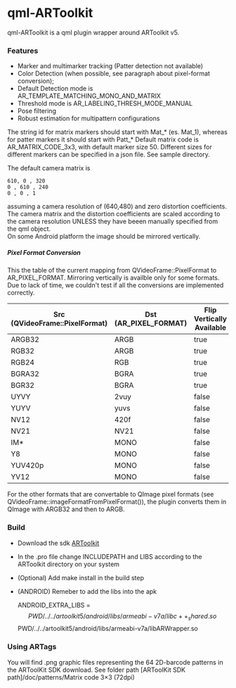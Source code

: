 # qml-ARToolkit

qml-ARToolkit is a qml plugin wrapper around ARToolkit v5. 

### Features
- Marker and multimarker tracking (Patter detection not available) 
- Color Detection (when possible, see paragraph about pixel-format conversion);
- Default Detection mode is AR_TEMPLATE_MATCHING_MONO_AND_MATRIX
- Threshold mode is AR_LABELING_THRESH_MODE_MANUAL
- Pose filtering
- Robust estimation for multipattern configurations

The string id for matrix markers should start with Mat_* (es. Mat_1), whereas for patter markers it should start with Patt_*
Default matrix code is AR_MATRIX_CODE_3x3, with default marker size 50.
Different sizes for different markers can be specified in a json file.
See sample directory. 

The default camera matrix is 

    610, 0 , 320 
    0 , 610 , 240 
    0 , 0 , 1 
assuming a camera resolution of (640,480) and zero distortion coefficients.
The camera matrix and the distortion coefficients are scaled according to the camera resolution UNLESS they have beeen manually specified from the qml object.  
On some Android platform the image should be mirrored vertically.
##### Pixel Format Conversion
	
This the table of the current mapping from QVideoFrame::PixelFormat to AR_PIXEL_FORMAT. 
Mirroring vertically is availble only for some formats.
Due to lack of time, we couldn't test if all the conversions are implemented correctly.

| Src (QVideoFrame::PixelFormat) | Dst (AR_PIXEL_FORMAT) | Flip Vertically Available | Tested |
| ------------- |-------------| -----|-----|
| ARGB32| ARGB| true | true |
| RGB32| ARGB| true | true |
| RGB24| RGB| true | false |
| BGRA32| BGRA| true | false |
| BGR32| BGRA| true | false |
| UYVY| 2vuy| false | false |
| YUYV| yuvs| false | false |
| NV12| 420f| false | false |
| NV21| NV21| false | false |
| IM*| MONO| false | true |
| Y8| MONO| false | true |
| YUV420p| MONO| false | true |
| YV12| MONO| false | true |

For the other formats that are convertable to QImage pixel formats (see QVideoFrame::imageFormatFromPixelFormat()), the plugin converts them in QImage with ARGB32 and then to ARGB.

### Build

* Download the sdk [ARToolkit]   
* In the .pro file change INCLUDEPATH and LIBS according to the ARToolkit directory on your system
* (Optional) Add make install in the build step
* (ANDROID) Remeber to add the libs into the apk
    

    ANDROID_EXTRA_LIBS = \
        $$PWD/../../artoolkit5/android/libs/armeabi-v7a/libc++_shared.so \
        $$PWD/../../artoolkit5/android/libs/armeabi-v7a/libARWrapper.so

[ARToolkit]: <http://artoolkit.org/>

### Using ARTags

You will find .png graphic files representing the 64 2D-barcode patterns in the ARToolKit SDK download.
See folder path [ARToolKit SDK path]/doc/patterns/Matrix code 3×3 (72dpi)
